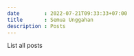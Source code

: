 ```yaml
---
date        : 2022-07-21T09:33:33+07:00
title       : Semua Unggahan
description : Posts
---
```

List all posts